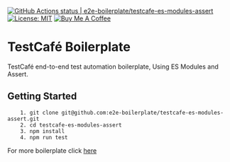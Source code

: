 [![GitHub Actions status | e2e-boilerplate/testcafe-es-modules-assert](https://github.com/e2e-boilerplate/testcafe-es-modules-assert/workflows/testcafe-es-modules-assert/badge.svg)](https://github.com/e2e-boilerplate/testcafe-es-modules-assert/actions?workflow=testcafe-es-modules-assert) [![License: MIT](https://img.shields.io/badge/License-MIT-yellow.svg)](https://opensource.org/licenses/MIT) [![Buy Me A Coffee](https://img.shields.io/badge/buy-me%20coffee-orange)](https://www.buymeacoffee.com/xgirma)

# TestCafé Boilerplate

TestCafé end-to-end test automation boilerplate, Using ES Modules and Assert.

## Getting Started

    	1. git clone git@github.com:e2e-boilerplate/testcafe-es-modules-assert.git
    	2. cd testcafe-es-modules-assert
    	3. npm install
    	4. npm run test


For more boilerplate click [here](https://github.com/e2e-boilerplate/utils/blob/master/docs/implemented.md)
